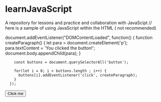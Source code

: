# learnJavaScript
A repository for lessons and practice and collaboration with JavaScipt
// here is a sample of using JavaScript within the HTML  ( not recommended)
<!DOCTYPE html>
<html lang="en-US">
  <head>
    <meta charset="utf-8">
    <title>
        Apply JavaScript example</title>
    document.addEventListener("DOMContentLoaded", function() {
        function createParagraph() {
          let para = document.createElement('p');
          para.textContent = 'You clicked the button!';
          document.body.appendChild(para);
        }
      
        const buttons = document.querySelectorAll('button');
      
        for(let i = 0; i < buttons.length ; i++) {
          buttons[i].addEventListener('click', createParagraph);
        }
      });
  </head>
  <body>
    <button>Click me</button>
  </body>
</html>
